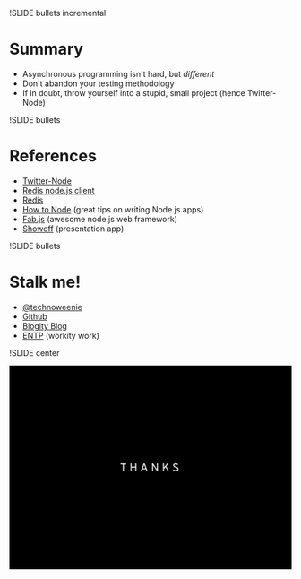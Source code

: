 !SLIDE bullets incremental

# Summary #

* Asynchronous programming isn't hard, but _different_
* Don't abandon your testing methodology
* If in doubt, throw yourself into a stupid, small project (hence Twitter-Node)

!SLIDE bullets

# References #

* [Twitter-Node](http://github.com/technoweenie/twitter-node)
* [Redis node.js client](http://github.com/fictorial/redis-node-client)
* [Redis](http://code.google.com/p/redis/)
* [How to Node](http://howtonode.org/) (great tips on writing Node.js apps)
* [Fab.js](http://www.fabjs.org/) (awesome node.js web framework)
* [Showoff](http://github.com/schacon/showoff) (presentation app)

!SLIDE bullets

# Stalk me! #

* [@technoweenie](http://twitter.com/technoweenie)
* [Github](http://github.com/technoweenie)
* [Blogity Blog](http://techno-weenie.net)
* [ENTP](http://entp.com) (workity work)

!SLIDE center

![Thanks!](big-thanks.jpg)